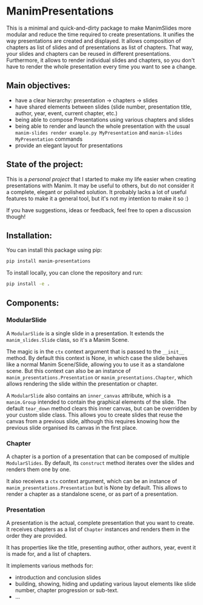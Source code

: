 # ManimPresentations

This is a minimal and quick-and-dirty package to make ManimSlides more modular and reduce the time
required to create presentations. It unifies the way presentations are created and displayed. It allows composition
of chapters as list of slides and of presentations as list of chapters. That way, your slides and chapters
can be reused in different presentations. Furthermore, it allows to render individual slides and chapters, so
you don't have to render the whole presentation every time you want to see a change.

## Main objectives:

* have a clear hierarchy: presentation -> chapters -> slides
* have shared elements between slides (slide number, presentation title, author, year, event, current chapter, etc.)
* being able to compose Presentations using various chapters and slides
* being able to render and launch the whole presentation with the usual `manim-slides render example.py MyPresentation` 
and `manim-slides MyPresentation` commands
* provide an elegant layout for presentations

## State of the project:

This is a _personal project_ that I started to make my life easier when creating presentations with Manim. It may be
useful to others, but do not consider it a complete, elegant or polished solution. It probably lacks a lot of useful 
features to make it a general tool, but it's not my intention to make it so :)

If you have suggestions, ideas or feedback, feel free to open a discussion though!

## Installation:

You can install this package using pip:

```bash
pip install manim-presentations
```

To install locally, you can clone the repository and run:

```bash
pip install -e .
```

## Components:

### ModularSlide

A `ModularSlide` is a single slide in a presentation. It extends the `manim_slides.Slide` class, so it's a Manim Scene.

The magic is in the `ctx` context argument that is passed to the `__init__` method. By default this context is None,
in which case the slide behaves like a normal Manim Scene/Slide, allowing you to use it as a standalone scene. But this
context can also be an instance of `manim_presentations.Presentation` or `manim_presentations.Chapter`, which allows
rendering the slide within the presentation or chapter.

A `ModularSlide` also contains an `inner_canvas` attribute, which is a `manim.Group` intended to contain the graphical
elements of the slide. The default `tear_down` method clears this inner canvas, but can be overridden by your custom
slide class. This allows you to create slides that reuse the canvas from a previous slide, although this requires
knowing how the previous slide organised its canvas in the first place.

### Chapter

A chapter is a portion of a presentation that can be composed of multiple `ModularSlides`. By default, its `construct`
method iterates over the slides and renders them one by one.

It also receives a `ctx` context argument, which can be an instance of `manim_presentations.Presentation` but is None
by default. This allows to render a chapter as a standalone scene, or as part of a presentation.

### Presentation

A presentation is the actual, complete presentation that you want to create. It receives chapters as a list of `Chapter` 
instances and renders them in the order they are provided. 

It has properties like the title, presenting author, other authors, year, event it is made for, and a list of chapters.

It implements various methods for:
* introduction and conclusion slides
* building, showing, hiding and updating various layout elements like slide number, chapter progression or sub-text.
* ...
